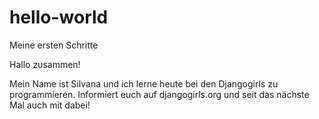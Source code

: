# hello-world
Meine ersten Schritte

Hallo zusammen!

Mein Name ist Silvana und ich lerne heute bei den Djangogirls zu programmieren.
Informiert euch auf djangogirls.org und seit das nächste Mal auch mit dabei!
